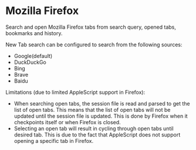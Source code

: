 # Mozilla Firefox

Search and open Mozilla Firefox tabs from search query, opened tabs, bookmarks and history.

New Tab search can be configured to search from the following sources:
- Google(default)
- DuckDuckGo
- Bing
- Brave
- Baidu

Limitations (due to limited AppleScript support in Firefox):
- When searching open tabs, the session file is read and parsed to get the list of open tabs. This means that the list of open tabs will not be updated until the session file is updated. This is done by Firefox when it checkpoints itself or when Firefox is closed.
- Selecting an open tab will result in cycling through open tabs until desired tab. This is due to the fact that AppleScript does not support opening a specific tab in Firefox.